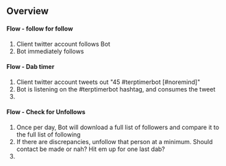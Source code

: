 ## Overview

#### Flow - follow for follow

1.  Client twitter account follows Bot
1.  Bot immediately follows

#### Flow - Dab timer

1.  Client twitter account tweets out "45 #terptimerbot [#noremind]"
1.  Bot is listening on the #terptimerbot hashtag, and consumes the tweet
1.

#### Flow - Check for Unfollows

1.  Once per day, Bot will download a full list of followers and compare it to the full list of following
1.  If there are discrepancies, unfollow that person at a minimum. Should contact be made or nah? Hit em up for one last dab?
1.
